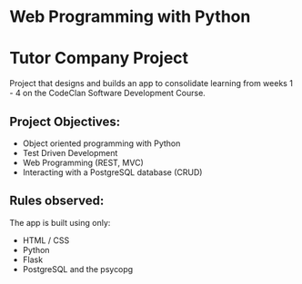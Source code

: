 # Web Programming with Python
# Tutor Company Project

Project that designs and builds an app to consolidate learning from weeks 1 - 4 on the CodeClan Software Development Course. 

## Project Objectives:

* Object oriented programming with Python
* Test Driven Development
* Web Programming (REST, MVC)
* Interacting with a PostgreSQL database (CRUD)

## Rules observed:

The app is built using only: 

* HTML / CSS
* Python
* Flask
* PostgreSQL and the psycopg